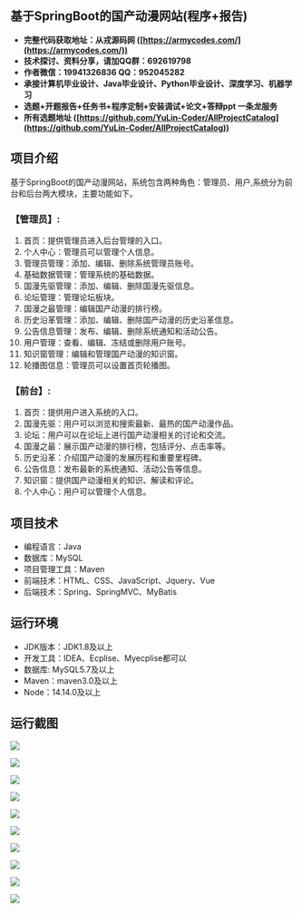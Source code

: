 ## 基于SpringBoot的国产动漫网站(程序+报告)

- <b>完整代码获取地址：从戎源码网 ([https://armycodes.com/](https://armycodes.com/))</b>
- <b>技术探讨、资料分享，请加QQ群：692619798</b> 
- <b>作者微信：19941326836  QQ：952045282</b> 
- <b>承接计算机毕业设计、Java毕业设计、Python毕业设计、深度学习、机器学习</b>
- <b>选题+开题报告+任务书+程序定制+安装调试+论文+答辩ppt 一条龙服务</b>
- <b>所有选题地址 ([https://github.com/YuLin-Coder/AllProjectCatalog](https://github.com/YuLin-Coder/AllProjectCatalog)) </b>

## 项目介绍
基于SpringBoot的国产动漫网站，系统包含两种角色：管理员、用户,系统分为前台和后台两大模块，主要功能如下。

### 【管理员】:
1. 首页：提供管理员进入后台管理的入口。
2. 个人中心：管理员可以管理个人信息。
3. 管理员管理：添加、编辑、删除系统管理员账号。
4. 基础数据管理：管理系统的基础数据。
5. 国漫先驱管理：添加、编辑、删除国漫先驱信息。
6. 论坛管理：管理论坛板块。
7. 国漫之最管理：编辑国产动漫的排行榜。
8. 历史沿革管理：添加、编辑、删除国产动漫的历史沿革信息。
9. 公告信息管理：发布、编辑、删除系统通知和活动公告。
10. 用户管理：查看、编辑、冻结或删除用户账号。
11. 知识窗管理：编辑和管理国产动漫的知识窗。
12. 轮播图信息：管理员可以设置首页轮播图。

### 【前台】:
1. 首页：提供用户进入系统的入口。
2. 国漫先驱：用户可以浏览和搜索最新、最热的国产动漫作品。
3. 论坛：用户可以在论坛上进行国产动漫相关的讨论和交流。
4. 国漫之最：展示国产动漫的排行榜，包括评分、点击率等。
5. 历史沿革：介绍国产动漫的发展历程和重要里程碑。
6. 公告信息：发布最新的系统通知、活动公告等信息。
7. 知识窗：提供国产动漫相关的知识、解读和评论。
8. 个人中心：用户可以管理个人信息。

## 项目技术
- 编程语言：Java
- 数据库：MySQL
- 项目管理工具：Maven
- 前端技术：HTML、CSS、JavaScript、Jquery、Vue
- 后端技术：Spring、SpringMVC、MyBatis

## 运行环境
- JDK版本：JDK1.8及以上
- 开发工具：IDEA、Ecplise、Myecplise都可以
- 数据库: MySQL5.7及以上
- Maven：maven3.0及以上
- Node：14.14.0及以上

## 运行截图
![](screenshot/1.png)

![](screenshot/2.png)

![](screenshot/3.png)

![](screenshot/4.png)

![](screenshot/5.png)

![](screenshot/6.png)

![](screenshot/7.png)

![](screenshot/8.png)

![](screenshot/9.png)

![](screenshot/10.png)
